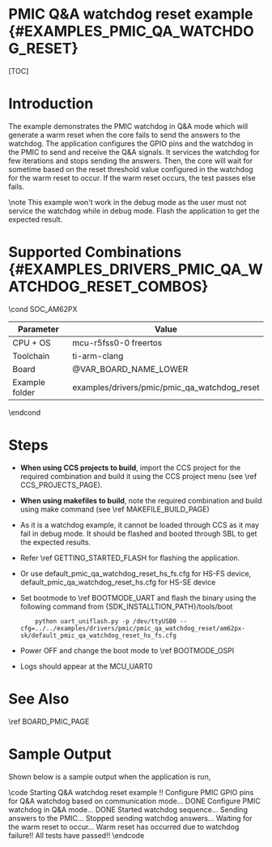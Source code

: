 # PMIC Q&A watchdog reset example {#EXAMPLES_PMIC_QA_WATCHDOG_RESET}

[TOC]

# Introduction

The example demonstrates the PMIC watchdog in Q&A mode which will generate a warm reset when the core fails to send the
answers to the watchdog. The application configures the GPIO pins and the watchdog in the PMIC to send and receive the Q&A
signals. It services the watchdog for few iterations and stops sending the answers. Then, the core will wait for sometime
based on the reset threshold value configured in the watchdog for the warm reset to occur. If the warm reset occurs, the
test passes else fails.

\note This example won't work in the debug mode as the user must not service the watchdog while in debug mode. Flash the
application to get the expected result.

# Supported Combinations {#EXAMPLES_DRIVERS_PMIC_QA_WATCHDOG_RESET_COMBOS}

\cond SOC_AM62PX

 Parameter      | Value
 ---------------|-----------
 CPU + OS       | mcu-r5fss0-0 freertos
 Toolchain      | ti-arm-clang
 Board          | @VAR_BOARD_NAME_LOWER
 Example folder | examples/drivers/pmic/pmic_qa_watchdog_reset

\endcond

# Steps

- **When using CCS projects to build**, import the CCS project for the required combination
  and build it using the CCS project menu (see \ref CCS_PROJECTS_PAGE).
- **When using makefiles to build**, note the required combination and build using
  make command (see \ref MAKEFILE_BUILD_PAGE)
- As it is a watchdog example, it cannot be loaded through CCS as it may fail in debug mode. It should be flashed and booted
through SBL to get the expected results.
- Refer \ref GETTING_STARTED_FLASH for flashing the application.
- Or use default_pmic_qa_watchdog_reset_hs_fs.cfg for HS-FS device, default_pmic_qa_watchdog_reset_hs.cfg for HS-SE device
- Set bootmode to  \ref BOOTMODE_UART and flash the binary using the following command from {SDK_INSTALLTION_PATH}/tools/boot

          python uart_uniflash.py -p /dev/ttyUSB0 --cfg=../../examples/drivers/pmic/pmic_qa_watchdog_reset/am62px-sk/default_pmic_qa_watchdog_reset_hs_fs.cfg

- Power OFF and change the boot mode to  \ref BOOTMODE_OSPI
- Logs should appear at the MCU_UART0

# See Also

\ref BOARD_PMIC_PAGE

# Sample Output

Shown below is a sample output when the application is run,

\code
Starting Q&A watchdog reset example !!
Configure PMIC GPIO pins for Q&A watchdog based on communication mode... DONE
Configure PMIC watchdog in Q&A mode... DONE
Started watchdog sequence... Sending answers to the PMIC...
Stopped sending watchdog answers... Waiting for the warm reset to occur...
Warm reset has occurred due to watchdog failure!!
All tests have passed!!
\endcode
